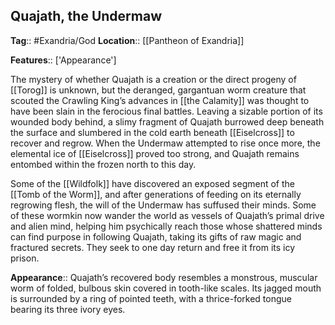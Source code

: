 ## Quajath, the Undermaw
**Tag**:: #Exandria/God
**Location**:: [[Pantheon of Exandria]]

**Features**:: ['Appearance']

The mystery of whether Quajath is a creation or the direct progeny of [[Torog]] is unknown, but the deranged, gargantuan worm creature that scouted the Crawling King’s advances in [[the Calamity]] was thought to have been slain in the ferocious final battles. Leaving a sizable portion of its wounded body behind, a slimy fragment of Quajath burrowed deep beneath the surface and slumbered in the cold earth beneath [[Eiselcross]] to recover and regrow. When the Undermaw attempted to rise once more, the elemental ice of [[Eiselcross]] proved too strong, and Quajath remains entombed within the frozen north to this day.

Some of the [[Wildfolk]] have discovered an exposed segment of the [[Tomb of the Worm]], and after generations of feeding on its eternally regrowing flesh, the will of the Undermaw has suffused their minds. Some of these wormkin now wander the world as vessels of Quajath’s primal drive and alien mind, helping him psychically reach those whose shattered minds can find purpose in following Quajath, taking its gifts of raw magic and fractured secrets. They seek to one day return and free it from its icy prison.

**Appearance**:: Quajath’s recovered body resembles a monstrous, muscular worm of folded, bulbous skin covered in tooth-like scales. Its jagged mouth is surrounded by a ring of pointed teeth, with a thrice-forked tongue bearing its three ivory eyes.
